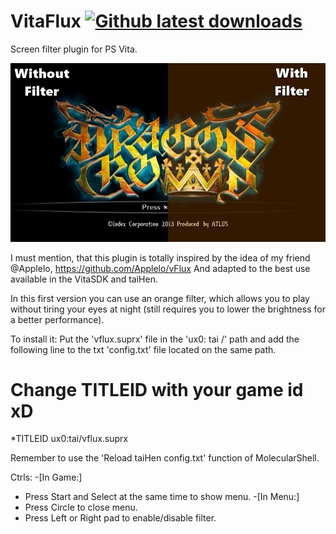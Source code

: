 # VitaFlux [![Github latest downloads](https://img.shields.io/github/downloads/DavisDev/VitaFlux/total.svg)](https://github.com/DavisDev/VitaFlux/releases/latest)
Screen filter plugin for PS Vita.

![header](screenshot.jpg)

I must mention, that this plugin is totally inspired by the idea of my friend @Applelo, https://github.com/Applelo/vFlux 
And adapted to the best use available in the VitaSDK and taiHen.

In this first version you can use an orange filter, which allows you to play without tiring your eyes at night (still requires you to lower the brightness for a better performance).

To install it:
Put the 'vflux.suprx' file in the 'ux0: tai /' path and add the following line to the txt 'config.txt' file located on the same path.

# Change TITLEID with your game id xD
*TITLEID
ux0:tai/vflux.suprx

Remember to use the 'Reload taiHen config.txt' function of MolecularShell.

Ctrls:
-[In Game:]
 - Press Start and Select at the same time to show menu.
-[In Menu:]
 - Press Circle to close menu.
 - Press Left or Right pad to enable/disable filter.
